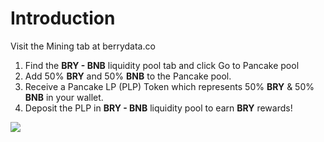 # Introduction

Visit the Mining tab at berrydata.co

1. Find the **BRY - BNB** liquidity pool tab and click Go to Pancake pool
2. Add 50% **BRY** and 50% **BNB** to the Pancake pool.
3. Receive a Pancake LP \(PLP\) Token which represents 50% **BRY** & 50% **BNB** in your wallet.
4. Deposit the PLP in **BRY - BNB** liquidity pool to earn **BRY** rewards!

![](https://gblobscdn.gitbook.com/assets%2F-MNgq6-JCFny3sbQtmNQ%2F-MOVzbteDy0II0TzS6b8%2F-MOW-qTm9Grg18HzhS33%2FWX20201214-192915%402x.png?alt=media&token=fcd0d31c-3d6c-4bde-9332-b7dba1059e20)

  


